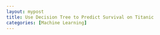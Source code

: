 ```yaml
---
layout: mypost
title: Use Decision Tree to Predict Survival on Titanic
categories: [Machine Learning]
---
```

